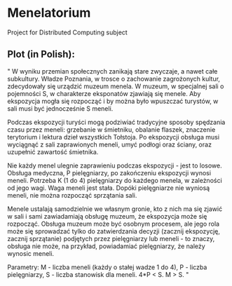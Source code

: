 # Menelatorium
Project for Distributed Computing subject

## Plot (in Polish):
" W wyniku przemian społecznych zanikają stare zwyczaje, a nawet całe subkultury. Władze Poznania, w trosce o zachowanie zagrożonych kultur, zdecydowały się urządzić muzeum menela. W muzeum, w specjalnej sali o pojemności S, w charakterze eksponatów zjawiają się menele. Aby ekspozycja mogła się rozpocząć i by można było wpuszczać turystów, w sali musi być jednocześnie S meneli.

Podczas ekspozycji turyści mogą podziwiać tradycyjne sposoby spędzania czasu przez meneli: grzebanie w śmietniku, obalanie flaszek, znaczenie terytorium i lektura dzieł wszystkich Tołstoja. Po ekspozycji obsługa musi wyciągnąć z sali zaprawionych meneli, umyć podłogi oraz ściany, oraz uzupełnić zawartość śmietnika.

Nie każdy menel ulegnie zaprawieniu podczas ekspozycji - jest to losowe. Obsługa medyczna, P pielęgniarzy, po zakończeniu ekspozycji wynosi meneli. Potrzeba K (1 do 4) pielęgniarzy do każdego menela, w zależności od jego wagi. Waga meneli jest stała. Dopóki pielęgniarze nie wyniosą meneli, nie można rozpocząć sprzątania sali.

Menele ustalają samodzielnie we własnym gronie, kto z nich ma się zjawić w sali i sami zawiadamiają obsługę muzeum, że ekspozycja może się rozpocząć. Obsługa muzeum może być osobnym procesem, ale jego rola może się sprowadzać tylko do zatwierdzania decyzji (zacznij ekspozycję, zacznij sprzątanie) podjętych przez pielęgniarzy lub meneli - to znaczy, obsługa nie może, na przykład, powiadamiać pielęgniarzy, że należy wynosic meneli.

Parametry: M - liczba meneli (każdy o stałej wadze 1 do 4), P - liczba pielęgniarzy, S - liczba stanowisk dla meneli. 4*P < S. M > S. "
